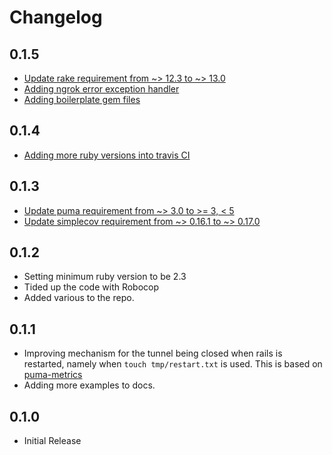 # Changelog

## 0.1.5

  * [Update rake requirement from ~> 12.3 to ~> 13.0](https://github.com/MikeRogers0/puma-ngrok-tunnel/pull/8)
  * [Adding ngrok error exception handler](https://github.com/MikeRogers0/puma-ngrok-tunnel/pull/9)
  * [Adding boilerplate gem files](https://github.com/MikeRogers0/puma-ngrok-tunnel/pull/10)

## 0.1.4

  * [Adding more ruby versions into travis CI](https://github.com/MikeRogers0/puma-ngrok-tunnel/pull/7)

## 0.1.3

  * [Update puma requirement from ~> 3.0 to >= 3, < 5](https://github.com/MikeRogers0/puma-ngrok-tunnel/pull/3)
  * [Update simplecov requirement from ~> 0.16.1 to ~> 0.17.0](https://github.com/MikeRogers0/puma-ngrok-tunnel/pull/4)

## 0.1.2

  * Setting minimum ruby version to be 2.3
  * Tided up the code with Robocop
  * Added various to the repo.

## 0.1.1

  * Improving mechanism for the tunnel being closed when rails is restarted, namely when `touch tmp/restart.txt` is used. This is based on [puma-metrics](https://github.com/harmjanblok/puma-metrics/blob/master/lib/puma/plugin/metrics.rb)
  * Adding more examples to docs.

## 0.1.0

  * Initial Release

